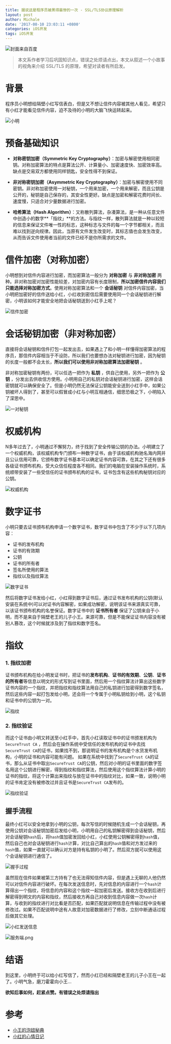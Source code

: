 ```yaml
---
title: 据说这是程序员被黑得最惨的一次 - SSL/TLS协议原理解析
layout: post
author: Michale
date: '2017-08-10 23:03:11 +0800'
categories: iOS开发
tags: iOS开发
---
```


![封面来自百度](http://upload-images.jianshu.io/upload_images/1319710-83fd6f111cfd5219.jpg?imageMogr2/auto-orient/strip%7CimageView2/2/w/1240)


>本文系作者学习后巩固知识点，错误之处烦请点出，本文从叙述一个小故事的视角来介绍 SSL/TLS 的原理，希望对读者有所启发。

# 背景

程序员小明想给隔壁小红写信表白，但是又不想让信件内容被其他人看见，希望只有小红才能看见信件内容，迫不及待的小明的大脑飞快运转起来。


![小明](http://upload-images.jianshu.io/upload_images/1319710-0b0ff37ce0c5d00d.png?imageMogr2/auto-orient/strip%7CimageView2/2/w/1240)


# 预备基础知识

- **对称密钥加密（Symmetric Key Cryptography）**：加密与解密使用相同密钥。对称加密算法的特点是算法公开、计算量小、加密速度快、加密效率高。缺点是交易双方都使用同样钥匙，安全性得不到保证。

- **非对称密钥加密（Asymmetric Key Cryptography）**：加密与解密使用不同密钥。非对称加密使用一对秘钥，一个用来加密，一个用来解密，而且公钥是公开的，秘钥是自己保存的，其安全性更好。缺点是加密和解密花费时间长、速度慢，只适合对少量数据进行加密。
- **哈希算法（Hash Algorithm）**：又称散列算法，杂凑算法，是一种从任意文件中创造小的数字**「指纹」**的方法。与指纹一样，散列算法就是一种以较短的信息来保证文件唯一性的标志，这种标志与文件的每一个字节都相关，而且难以找到逆向规律。因此，当原有文件发生改变时，其标志值也会发生改变，从而告诉文件使用者当前的文件已经不是你所需求的文件。

# 信件加密（对称加密）

小明想到对信件内容进行加密，而加密算法一般分为 **对称加密** 与 **非对称加密** 两种。非对称加密对加密性能较差，对加密内容有长度限制，**所以加密信件内容我们只能选择对称加密方式**。使用对称加密算法和一个 **会话秘钥** 对信件内容加密，当小明把加密好的信件送给小红，小红收到密信后需要使用同一个会话秘钥进行解密，小明该如何才能安全地把会话秘钥送到小红手上呢？


![信件加密](http://upload-images.jianshu.io/upload_images/1319710-6b779729bdb81462.png?imageMogr2/auto-orient/strip%7CimageView2/2/w/1240)


# 会话秘钥加密（非对称加密）

直接将会话秘钥和信件打包一起发出去，如果遇上了和小明一样懂得加密算法的程序员，那信件内容相当于不设防，所以我们也要想办法对秘钥进行加密，因为秘钥的长度一般都不会太长，**所以我们可以使用非对称加密算法加密秘钥** 。

非对称加密秘钥有两份，可以任选一把作为 **私钥** ，供自己使用，另外一把作为 **公钥** ，分发出去供收信方使用。小明用自己的私钥对会话秘钥进行加密，这样会话密钥就可以确保安全了。但是小明仍然无法保证公钥能安全送到小红手中，如果公钥被坏人得到了，甚至可以假冒成小红与小明互相通信，细思恐极之下，小明陷入了深思中。


![一对秘钥](http://upload-images.jianshu.io/upload_images/1319710-18ba18291192d253.png?imageMogr2/auto-orient/strip%7CimageView2/2/w/1240)


# 权威机构

N多年过去了，小明通过不懈努力，终于找到了安全传输公钥的办法。小明建立了一个权威机构，该权威机构专门颁布一种数字证书，由于该权威机构驰名海内网并且公认信用可靠，它颁布数字证书基本可以确定证书内容可靠，在其之下还有很多各级证书颁布机构，受大众信任程度各不相同。我们的电脑在安装操作系统时，系统顺带安装了一些受信任的证书颁布机构的证书，证书包含有这些机构秘钥对应的公钥。

![权威机构](http://upload-images.jianshu.io/upload_images/1319710-c8ba737b0184fb41.png?imageMogr2/auto-orient/strip%7CimageView2/2/w/1240)


# 数字证书

小明只要去证书颁布机构申请一个数字证书，数字证书中包含了不少于以下几项内容：

- 证书的发布机构
- 证书的有效期
- 公钥
- 证书的所有者
- 签名所使用的算法
- 指纹以及指纹算法

![数字证书](http://upload-images.jianshu.io/upload_images/1319710-cf0179c3bba3fc30.png?imageMogr2/auto-orient/strip%7CimageView2/2/w/1240)

然后将数字证书发给小红，小红得到数字证书后，通过证书发布机构的公钥(默认安装在系统中)可以对证书内容解密，如果成功解密，说明该证书来源真实可靠，以该证书颁布机构的名誉保证。数字证书中的 **证书所有者** 保证了公钥来自于小明，而不是来自于隔壁老王的儿子小王。来源可靠，但是不能保证证书内容没有被别人篡改，这个时候就涉及到了指纹和数字签名。

# 指纹

### 1.  指纹加密

证书颁布机构在给小明发证书时，把证书的**发布机构**、**证书的有效期**、**公钥**、**证书的所有者**等信息以明文的形式写到证书里面，然后用一个指纹算法计算出这些数字证书内容的一个指纹，并把指纹和指纹算法用自己的私钥进行加密得到数字签名，然后这些内容一起打包发给小明，还会将一个专属于小明私钥给到小明，这个私钥和证书中的公钥为一对。

![指纹](http://upload-images.jianshu.io/upload_images/1319710-01589b69f2683d8b.png?imageMogr2/auto-orient/strip%7CimageView2/2/w/1240)

### 2.  指纹验证

而这个证书由小明又转送至小红手中，首先小红读取证书中的证书颁发机构为``SecureTrust CA`` ，然后会在操作系统中受信任的发布机构的证书中去找``SecureTrust CA``的证书，如果找不到，那说明证书的发布机构是个水货发布机构，小明的证书和内容可能有问题。 如果在系统中找到了``SecureTrust CA``的证书，那么从证书中取出``SecureTrust CA``的公钥，然后对小明的证书里面的数字签名用这个公钥进行解密，得到指纹和指纹算法，然后使用这个指纹算法计算小明的证书的指纹，将这个计算出来指纹与放在证书中的指纹对比，如果一致，说明小明的证书肯定没有被修改过并且证书是``SecureTrust CA``发布的。

![指纹验证](http://upload-images.jianshu.io/upload_images/1319710-b66e870f944e7dba.png?imageMogr2/auto-orient/strip%7CimageView2/2/w/1240)

## 握手流程

最终小红可以安全地拿到小明的公钥，每次写信的时候随机生成一个会话秘钥，再使用公钥对会话秘钥加密后发给小明，小明用自己的私钥解密得到会话秘钥，然后对会话秘钥``hash``后，将``hash``值加密发回给小红，小红使用公钥解密得到``hash``值，然后自己也对会话秘钥进行``hash``计算，对比自己算出的``hash``值和对方发过来的``hash``值，如果一直就可以确认对方是持有私钥的小明了。然后双方就可以使用这个会话秘钥进行通信了。


![握手过程](http://upload-images.jianshu.io/upload_images/1319710-917f3926f9244a15.jpg?imageMogr2/auto-orient/strip%7CimageView2/2/w/1240)


虽然现在信件如果被第三方持有了也无法得知信件内容，但是遇上无聊的人他仍然可以对信件内容进行破坏。在每次发送信息时，先对信息的内容进行一个``hash``计算得出一个指纹，将信息的内容和这个指纹一起加密后发送。接收方在收到后进行解密得到明文的内容和指纹，然后接收方再自己对收到信息内容做一次``hash``计算，与收到的指纹进行对比看是否匹配，如果匹配就说明信息在传输过程中没有被修改过。如果不匹配说明中途有人故意对加密数据进行了修改，立刻中断通话过程后做其它处理。


![小红发送信息](http://upload-images.jianshu.io/upload_images/1319710-2e47ea16197f7796.png?imageMogr2/auto-orient/strip%7CimageView2/2/w/1240)


![服务端.png](http://upload-images.jianshu.io/upload_images/1319710-d2b0c7fea1f77c8c.png?imageMogr2/auto-orient/strip%7CimageView2/2/w/1240)





# 结语

到这里，小明终于可以给小红写信了，然而小红已经和隔壁老王的儿子小王在一起了。小明气急，磨刀霍霍向小王...

**欲知后事如何，赶紧点赞。有错误之处烦请指出**


# 参考

- [小王的泡妞秘典](http://www.cnblogs.com/JeffreySun/archive/2010/06/24/1627247.html)
- [小红的心情日记](http://www.jianshu.com/p/ca7df01a9041)